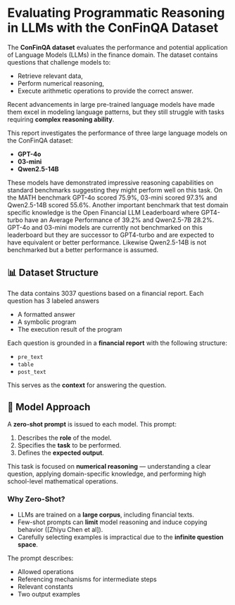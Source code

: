 # Evaluating Programmatic Reasoning in LLMs with the ConFinQA Dataset

The **ConFinQA dataset** evaluates the performance and potential application of Language Models (LLMs) in the finance domain. The dataset contains questions that challenge models to:

- Retrieve relevant data,
- Perform numerical reasoning,
- Execute arithmetic operations to provide the correct answer.

Recent advancements in large pre-trained language models have made them excel in modeling language patterns, but they still struggle with tasks requiring **complex reasoning ability**.

This report investigates the performance of three large language models on the ConFinQA dataset:

- **GPT-4o**
- **03-mini**
- **Qwen2.5-14B**

These models have demonstrated impressive reasoning capabilities on standard benchmarks suggesting they might perform well on this task. On the MATH benchmark GPT-4o scored 75.9%, 03-mini scored 97.3% and Qwen2.5-14B scored 55.6%. Another important benchmark that test domain specific knowledge is the Open Financial LLM Leaderboard where GPT4-turbo have an Average Performance of 39.2% and Qwen2.5-7B 28.2%. GPT-4o and 03-mini models are currently not benchmarked on this leaderboard but they are successor to GPT4-turbo and are expected to have equivalent or better performance. Likewise Qwen2.5-14B is not benchmarked but a better performance is assumed.


## 📊 Dataset Structure
The data contains 3037 questions based on a financial report. Each question has 3 labeled answers

- A formatted answer
- A symbolic program
- The execution result of the program

Each question is grounded in a **financial report** with the following structure:

- `pre_text`
- `table`
- `post_text`

This serves as the **context** for answering the question.



## 🧠 Model Approach
A **zero-shot prompt** is issued to each model. This prompt:

1. Describes the **role** of the model.
2. Specifies the **task** to be performed.
3. Defines the **expected output**.

This task is focused on **numerical reasoning** — understanding a clear question, applying domain-specific knowledge, and performing high school-level mathematical operations.

### Why Zero-Shot?

- LLMs are trained on a **large corpus**, including financial texts.
- Few-shot prompts can **limit** model reasoning and induce copying behavior ([Zhiyu Chen et al]).
- Carefully selecting examples is impractical due to the **infinite question space**.

The prompt describes:

- Allowed operations
- Referencing mechanisms for intermediate steps
- Relevant constants
- Two output examples